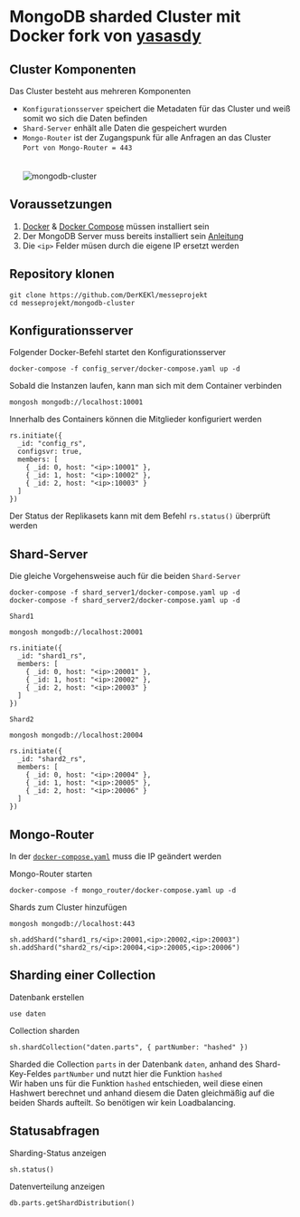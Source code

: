 # MongoDB sharded Cluster mit Docker fork von [yasasdy](https://github.com/yasasdy/mongodb-sharding/tree/main)

## Cluster Komponenten
Das Cluster besteht aus mehreren Komponenten
* `Konfigurationsserver` speichert die Metadaten für das Cluster und weiß somit wo sich die Daten befinden
* `Shard-Server` enhält alle Daten die gespeichert wurden
* `Mongo-Router` ist der Zugangspunk für alle Anfragen an das Cluster <br>
```Port von Mongo-Router = 443```
  <br>
  <br>
  <br>
![mongodb-cluster](https://github.com/DerKEKl/messeprojekt/blob/0c35dbc5164b245969f44633471bbfbf570af655/mongodb-cluster.png)


## Voraussetzungen
1. [Docker](https://docs.docker.com/engine/install/) & [Docker Compose](https://docs.docker.com/compose/install/) müssen installiert sein
2. Der MongoDB Server muss bereits installiert sein [Anleitung](https://github.com/DerKEKl/messeprojekt/blob/9f876e6d1f50d796155ae4e295d76284436ae293/mongodb-cluster/mongodb.md)
3. Die `<ip>` Felder müsen durch die eigene IP ersetzt werden

## Repository klonen
```
git clone https://github.com/DerKEKl/messeprojekt
cd messeprojekt/mongodb-cluster
```

## Konfigurationsserver
Folgender Docker-Befehl startet den Konfigurationsserver
```
docker-compose -f config_server/docker-compose.yaml up -d
```
Sobald die Instanzen laufen, kann man sich mit dem Container verbinden
```
mongosh mongodb://localhost:10001
```
Innerhalb des Containers können die Mitglieder konfiguriert werden
```
rs.initiate({
  _id: "config_rs",
  configsvr: true,
  members: [
    { _id: 0, host: "<ip>:10001" },
    { _id: 1, host: "<ip>:10002" },
    { _id: 2, host: "<ip>:10003" }
  ]
})
```
Der Status der Replikasets kann mit dem Befehl `rs.status()` überprüft werden

## Shard-Server
Die gleiche Vorgehensweise auch für die beiden `Shard-Server`

```
docker-compose -f shard_server1/docker-compose.yaml up -d
docker-compose -f shard_server2/docker-compose.yaml up -d
```
`Shard1`
```
mongosh mongodb://localhost:20001

rs.initiate({
  _id: "shard1_rs",
  members: [
    { _id: 0, host: "<ip>:20001" },
    { _id: 1, host: "<ip>:20002" },
    { _id: 2, host: "<ip>:20003" }
  ]
})
```
`Shard2`
```
mongosh mongodb://localhost:20004

rs.initiate({
  _id: "shard2_rs",
  members: [
    { _id: 0, host: "<ip>:20004" },
    { _id: 1, host: "<ip>:20005" },
    { _id: 2, host: "<ip>:20006" }
  ]
})
```
## Mongo-Router
In der [`docker-compose.yaml`](https://github.com/DerKEKl/messeprojekt/blob/master/mongodb-cluster/mongo_router/docker-compose.yaml) muss die IP geändert werden <br>

Mongo-Router starten
```
docker-compose -f mongo_router/docker-compose.yaml up -d
```
Shards zum Cluster hinzufügen
```
mongosh mongodb://localhost:443

sh.addShard("shard1_rs/<ip>:20001,<ip>:20002,<ip>:20003")
sh.addShard("shard2_rs/<ip>:20004,<ip>:20005,<ip>:20006")
```

## Sharding einer Collection
Datenbank erstellen
```
use daten
```
Collection sharden
```
sh.shardCollection("daten.parts", { partNumber: "hashed" })
```
Sharded die Collection `parts` in der Datenbank `daten`, anhand des Shard-Key-Feldes `partNumber` und nutzt hier die Funktion `hashed`<br>
Wir haben uns für die Funktion `hashed` entschieden, weil diese einen Hashwert berechnet und anhand diesem die Daten gleichmäßig auf die beiden Shards aufteilt. So benötigen wir kein Loadbalancing.
## Statusabfragen
Sharding-Status anzeigen
```
sh.status()
```
Datenverteilung anzeigen
```
db.parts.getShardDistribution()
```
